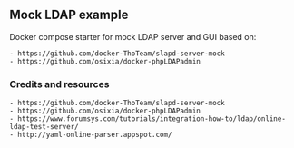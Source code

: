 Mock LDAP example
---

Docker compose starter for mock LDAP server and GUI based on:

    - https://github.com/docker-ThoTeam/slapd-server-mock
    - https://github.com/osixia/docker-phpLDAPadmin

### Credits and resources

    - https://github.com/docker-ThoTeam/slapd-server-mock
    - https://github.com/osixia/docker-phpLDAPadmin
    - https://www.forumsys.com/tutorials/integration-how-to/ldap/online-ldap-test-server/
    - http://yaml-online-parser.appspot.com/

